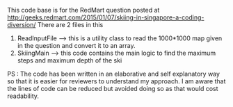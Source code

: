 This code base is for the RedMart question posted at http://geeks.redmart.com/2015/01/07/skiing-in-singapore-a-coding-diversion/
There are 2 files in this 
1. ReadInputFile --> this is a utility class to read the 1000*1000 map given in the question and convert it to an array.
2. SkiingMain --> this code contains the main logic to find the maximum steps and maximum depth of the ski

PS : The code has been written in an elaborative and self explanatory way so that it is easier for reviewers to understand my approach. I am aware that the lines of code can be reduced but avoided doing so as that would cost readability. 
